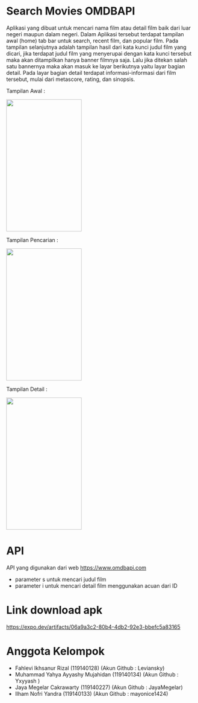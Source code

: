 # Search Movies OMDBAPI
Aplikasi yang dibuat untuk mencari nama film atau detail film baik dari luar negeri maupun dalam negeri. Dalam Aplikasi tersebut terdapat tampilan awal (home) tab bar untuk search, recent film, dan popular film. Pada tampilan selanjutnya adalah tampilan hasil dari kata kunci judul film yang dicari, jika terdapat judul film yang menyerupai dengan kata kunci tersebut maka akan ditampilkan hanya banner filmnya saja. Lalu jika ditekan salah satu bannernya maka akan masuk ke layar berikutnya yaitu layar bagian detail. Pada layar bagian detail terdapat informasi-informasi dari film tersebut, mulai dari metascore, rating, dan sinopsis.

Tampilan Awal :

<img src="https://user-images.githubusercontent.com/101730990/170901633-7562039b-b769-4268-ac9f-863e60e9ff9a.jpeg" width="200" height="350">

Tampilan Pencarian :

<img src="https://user-images.githubusercontent.com/101730990/170902765-cb7f4bc8-5e9b-4371-9706-0663496200b9.jpeg" width="200" height="350">

Tampilan Detail :

<img src="https://user-images.githubusercontent.com/101730990/170902875-7e7ad286-8022-44d9-abc9-2aa9bb23cfd5.jpeg" width="200" height="350">

# API
API yang digunakan dari web https://www.omdbapi.com
- parameter s untuk mencari judul film
- parameter i untuk mencari detail film menggunakan acuan dari ID

# Link download apk 
https://expo.dev/artifacts/06a9a3c2-80b4-4db2-92e3-bbefc5a83165

# Anggota Kelompok 

- Fahlevi Ikhsanur Rizal (119140128) (Akun Github : Leviansky)
- Muhammad Yahya Ayyashy Mujahidan (119140134) (Akun Github : Yxyyash )
- Jaya Megelar Cakrawarty (119140227) (Akun Github : JayaMegelar)
- Ilham Nofri Yandra (119140133) (Akun Github : mayonice1424)
